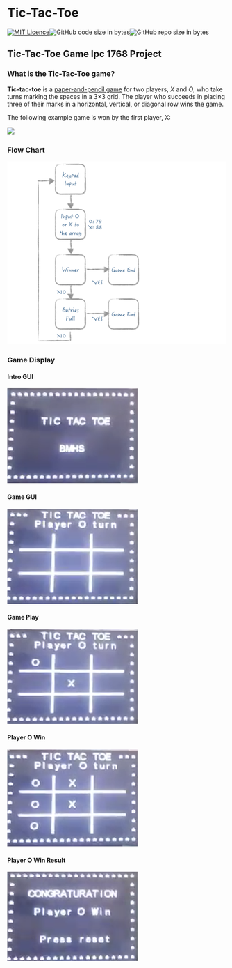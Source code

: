 # Tic-Tac-Toe

[![MIT Licence](https://badges.frapsoft.com/os/mit/mit.svg?v=103)](https://opensource.org/licenses/mit-license.php)![GitHub code size in bytes](https://img.shields.io/github/languages/code-size/badges/shields.svg)![GitHub repo size in bytes](https://img.shields.io/github/repo-size/badges/shields.svg)



## Tic-Tac-Toe Game lpc 1768 Project 

### What is the Tic-Tac-Toe game?

**Tic-tac-toe** is a [paper-and-pencil game](https://en.wikipedia.org/wiki/Paper-and-pencil_game) for two players, *X* and *O*, who take turns marking the spaces in a 3×3 grid. The player who succeeds in placing three of their marks in a horizontal, vertical, or diagonal row wins the game.

The following example game is won by the first player, X:

![](https://upload.wikimedia.org/wikipedia/commons/thumb/1/1b/Tic-tac-toe-game-1.svg/958px-Tic-tac-toe-game-1.svg.png)

### Flow Chart

![flowchart](./img/flowchart.png)

### Game Display

#### Intro GUI

![tttintro](./img/tttintro.png)

#### Game GUI

![tttgame](./img/tttgame.png)

#### Game Play

![tttox](./img/tttox.png)

#### Player O Win

![tttwin](./img/tttwin.png)

#### Player O Win Result 

![tttwinresult](./img/tttwinresult.png)